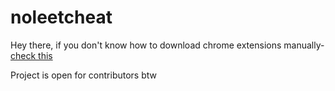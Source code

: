 # noleetcheat

Hey there, if you don't know how to download chrome extensions manually- <a href="https://dev.to/ben/how-to-install-chrome-extensions-manually-from-github-1612" target="_blank">check this</a>

Project is open for contributors btw
